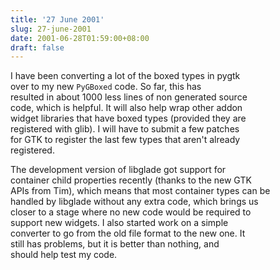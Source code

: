 ```yaml
---
title: '27 June 2001'
slug: 27-june-2001
date: 2001-06-28T01:59:00+08:00
draft: false
---
```


I have been converting a lot of the boxed types in pygtk\
over to my new `PyGBoxed` code. So far, this has\
resulted in about 1000 less lines of non generated source\
code, which is helpful. It will also help wrap other addon\
widget libraries that have boxed types (provided they are\
registered with glib). I will have to submit a few patches\
for GTK to register the last few types that aren\'t already\
registered.

The development version of libglade got support for\
container child properties recently (thanks to the new GTK\
APIs from Tim), which means that most container types can be\
handled by libglade without any extra code, which brings us\
closer to a stage where no new code would be required to\
support new widgets. I also started work on a simple\
converter to go from the old file format to the new one. It\
still has problems, but it is better than nothing, and\
should help test my code.
